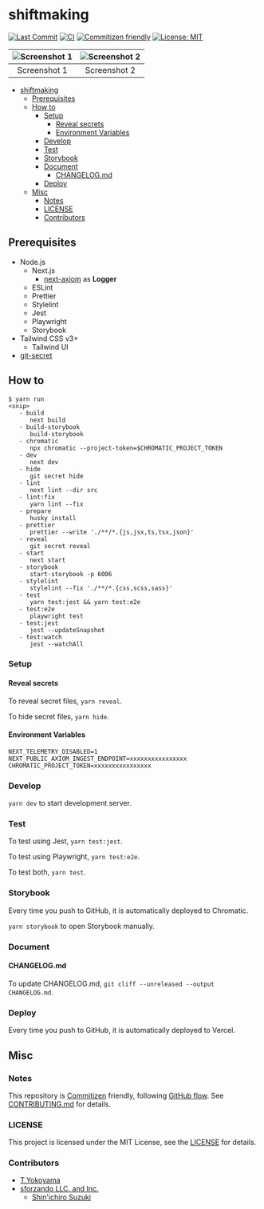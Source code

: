 # shiftmaking

<!-- Badges -->

[![Last Commit](https://img.shields.io/github/last-commit/yktt-nuane/shiftmaking)](https://github.com/yktt-nuane/shiftmaking/graphs/commit-activity)
[![CI](https://github.com/yktt-nuane/shiftmaking/actions/workflows/ci.yml/badge.svg)](https://github.com/yktt-nuane/shiftmaking/actions/workflows/ci.yml)
[![Commitizen friendly](https://img.shields.io/badge/commitizen-friendly-brightgreen.svg)](http://commitizen.github.io/cz-cli/)
[![License: MIT](https://img.shields.io/badge/License-MIT-blue.svg)](https://opensource.org/licenses/MIT)

<!-- Screenshots -->

| ![Screenshot 1](https://placehold.jp/32/3d4070/ffffff/720x480.png?text=Screenshot%201) | ![Screenshot 2](https://placehold.jp/32/703d40/ffffff/720x480.png?text=Screenshot%202) |
|:--------------------------------------------------------------------------------------:|:--------------------------------------------------------------------------------------:|
|                                      Screenshot 1                                      |                                      Screenshot 2                                      |

<!-- TOC -->

- [shiftmaking](#shiftmaking)
  - [Prerequisites](#prerequisites)
  - [How to](#how-to)
    - [Setup](#setup)
      - [Reveal secrets](#reveal-secrets)
      - [Environment Variables](#environment-variables)
    - [Develop](#develop)
    - [Test](#test)
    - [Storybook](#storybook)
    - [Document](#document)
      - [CHANGELOG.md](#changelogmd)
    - [Deploy](#deploy)
  - [Misc](#misc)
    - [Notes](#notes)
    - [LICENSE](#license)
    - [Contributors](#contributors)

## Prerequisites

- Node.js
  - Next.js
    - [next-axiom](https://github.com/axiomhq/next-axiom) as **Logger**
  - ESLint
  - Prettier
  - Stylelint
  - Jest
  - Playwright
  - Storybook
- Tailwind CSS v3+
  - Tailwind UI
- [git-secret](https://git-secret.io)

## How to

```shell
$ yarn run
<snip>
   - build
      next build
   - build-storybook
      build-storybook
   - chromatic
      npx chromatic --project-token=$CHROMATIC_PROJECT_TOKEN
   - dev
      next dev
   - hide
      git secret hide
   - lint
      next lint --dir src
   - lint:fix
      yarn lint --fix
   - prepare
      husky install
   - prettier
      prettier --write './**/*.{js,jsx,ts,tsx,json}'
   - reveal
      git secret reveal
   - start
      next start
   - storybook
      start-storybook -p 6006
   - stylelint
      stylelint --fix './**/*.{css,scss,sass}'
   - test
      yarn test:jest && yarn test:e2e
   - test:e2e
      playwright test
   - test:jest
      jest --updateSnapshot
   - test:watch
      jest --watchAll
```

### Setup

#### Reveal secrets

To reveal secret files, `yarn reveal`.

To hide secret files,  `yarn hide`.

#### Environment Variables

```.env
NEXT_TELEMETRY_DISABLED=1
NEXT_PUBLIC_AXIOM_INGEST_ENDPOINT=xxxxxxxxxxxxxxxx
CHROMATIC_PROJECT_TOKEN=xxxxxxxxxxxxxxxx
```

### Develop

`yarn dev` to start development server.

### Test

To test using Jest, `yarn test:jest`.

To test using Playwright, `yarn test:e2e`.

To test both, `yarn test`.

### Storybook

Every time you push to GitHub, it is automatically deployed to Chromatic.

`yarn storybook` to open Storybook manually.

### Document

#### CHANGELOG.md

To update CHANGELOG.md, `git cliff --unreleased --output CHANGELOG.md`.

### Deploy

Every time you push to GitHub, it is automatically deployed to Vercel.

## Misc

### Notes

This repository is [Commitizen](https://commitizen.github.io/cz-cli/) friendly, following [GitHub flow](https://docs.github.com/en/get-started/quickstart/github-flow).
See [CONTRIBUTING.md](./CONTRIBUTING.md) for details.

### LICENSE

This project is licensed under the MIT License, see the [LICENSE](./LICENSE) for details.

### Contributors

- [T.Yokoyama](https://github.com/yktt-nuane)
- [sforzando LLC. and Inc.](https://sforzando.co.jp/)
  - [Shin'ichiro Suzuki](https://github.com/shin-sforzando)
